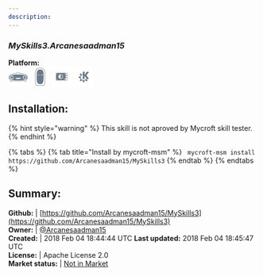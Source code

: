 ```yaml
---
description: 
---
```


### _MySkills3.Arcanesaadman15_  
  
**Platform:**  
 ![Mark I](../.gitbook/assets/mark-1-icon.png)  ![Mark II](../.gitbook/assets/mark-2-icon.png)  ![Picroft](../.gitbook/assets/picroft-icon.png)  ![plasmoid](../.gitbook/assets/kde.png)   
## Installation:  
{% hint style="warning" %}
This skill is not aproved by Mycroft skill tester.
{% endhint %}
    
{% tabs %}
{% tab title="Install by mycroft-msm" %}
``` mycroft-msm install https://github.com/Arcanesaadman15/MySkills3```
{% endtab %}
  {% endtabs %}
    
## Summary:  
**Github:** | [https://github.com/Arcanesaadman15/MySkills3](https://github.com/Arcanesaadman15/MySkills3)  
**Owner:** | [@Arcanesaadman15](https://github.com/Arcanesaadman15)  
**Created:** | 2018 Feb 04 18:44:44 UTC  **Last updated:** 2018 Feb 04 18:45:47 UTC  
**License:** | Apache License 2.0  
**Market status:** | [Not in Market](https://market.mycroft.ai/skill/)  
